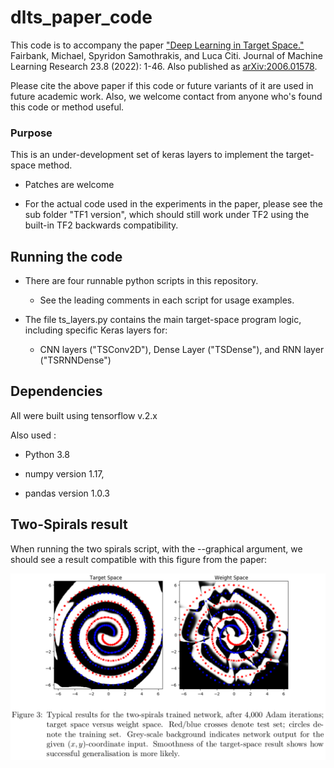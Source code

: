 # dlts_paper_code


This code is to accompany the paper ["Deep Learning in Target Space."](https://jmlr.org/papers/v23/20-040.html) Fairbank, Michael, Spyridon Samothrakis, and Luca Citi. Journal of Machine Learning Research 23.8 (2022): 1-46.   Also published as [arXiv:2006.01578](https://arxiv.org/abs/2006.01578).

Please cite the above paper if this code or future variants of it are used in future academic work.  Also, we welcome contact from anyone who's found this code or method useful.

### Purpose

This is an under-development set of keras layers to implement the target-space method.

- Patches are welcome

- For the actual code used in the experiments in the paper, please see the sub folder "TF1 version", which should still work under TF2 using the built-in TF2 backwards compatibility.

## Running the code

- There are four runnable python scripts in this repository.

    - See the leading comments in each script for usage examples.

- The file ts_layers.py contains the main target-space program logic, including specific Keras layers for: 

    - CNN layers ("TSConv2D"), Dense Layer ("TSDense"), and RNN layer ("TSRNNDense")



## Dependencies

All were built using tensorflow v.2.x

Also used :

- Python 3.8

- numpy version 1.17, 

- pandas version 1.0.3 

## Two-Spirals result

When running the two spirals script, with the --graphical argument, we should see a result compatible with this figure from the paper:

![Two-Spirals image](spirals_image.png)
